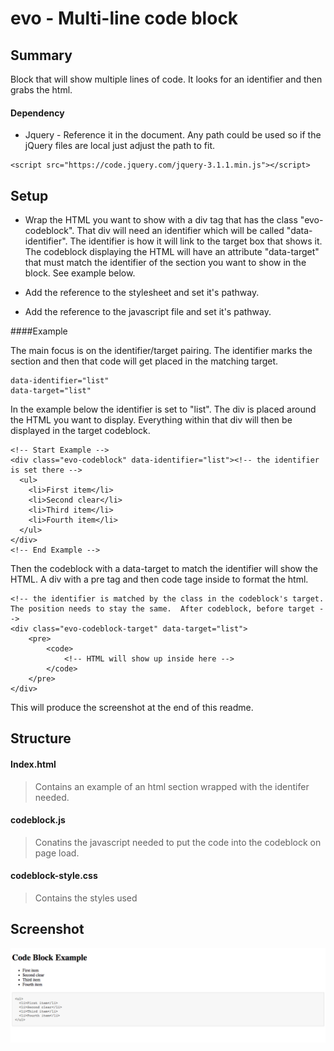 # evo - Multi-line code block

## Summary

Block that will show multiple lines of code. It looks for an identifier and then grabs the html.  

#### Dependency
* Jquery - Reference it in the document.  Any path could be used so if the jQuery files are local just adjust the path to fit.
````shell
<script src="https://code.jquery.com/jquery-3.1.1.min.js"></script>
````

## Setup 

* Wrap the HTML you want to show with a div tag that has the class "evo-codeblock".  That div will need an identifier which will be called "data-identifier".  The identifier is how it will link to the target box that shows it.  The codeblock displaying the HTML will have an attribute "data-target" that must match the identifier of the section you want to show in the block. See example below.

* Add the reference to the stylesheet and set it's pathway.

* Add the reference to the javascript file and set it's pathway.

####Example

The main focus is on the identifier/target pairing.  The identifier marks the section and then that code will get placed in the matching target.

````shell
data-identifier="list"
data-target="list"
````

In the example below the identifier is set to "list".  The div is placed around the HTML you want to display.  Everything within that div will then be displayed in the target codeblock. 
````shell
<!-- Start Example -->
<div class="evo-codeblock" data-identifier="list"><!-- the identifier is set there -->
  <ul>
    <li>First item</li>
    <li>Second clear</li>
    <li>Third item</li>
    <li>Fourth item</li>
  </ul>
</div>
<!-- End Example -->
````
Then the codeblock with a data-target to match the identifier will show the HTML.  A div with a pre tag and then code tage inside to format the html.

````shell
<!-- the identifier is matched by the class in the codeblock's target.  The position needs to stay the same.  After codeblock, before target -->
<div class="evo-codeblock-target" data-target="list">
    <pre>
        <code>
            <!-- HTML will show up inside here -->  
        </code>
    </pre>
</div>
````
This will produce the screenshot at the end of this readme.

## Structure

#### Index.html
> Contains an example of an html section wrapped with the identifer needed.

#### codeblock.js
> Conatins the javascript needed to put the code into the codeblock on page load.

#### codeblock-style.css
> Contains the styles used

## Screenshot

![inline codeblock](./img/multilinecodeblock.png "inline codeblock")